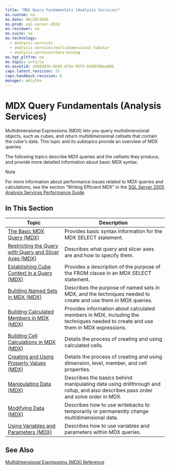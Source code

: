 ```yaml
---
title: "MDX Query Fundamentals (Analysis Services)"
ms.custom: na
ms.date: 06/29/2016
ms.prod: sql-server-2016
ms.reviewer: na
ms.suite: na
ms.technology: 
  - analysis-services
  - analysis-services/multidimensional-tabular
  - analysis-services/data-mining
ms.tgt_pltfrm: na
ms.topic: article
ms.assetid: a560383b-bb58-472e-95f5-65d03d8ea08b
caps.latest.revision: 31
caps.handback.revision: 0
manager: mblythe
---
```

# MDX Query Fundamentals (Analysis Services)
Multidimensional Expressions (MDX) lets you query multidimensional objects, such as cubes, and return multidimensional cellsets that contain the cube's data. This topic and its subtopics provide an overview of MDX queries.  
  
 The following topics describe MDX queries and the cellsets they produce, and provide more detailed information about basic MDX syntax.  
  
> [!NOTE]  
>  For more information about performance issues related to MDX queries and calculations, see the section “Writing Efficient MDX” in the [SQL Server 2005 Analysis Services Performance Guide](http://go.microsoft.com/fwlink/?LinkId=81621).  
  
## In This Section  
  
|Topic|Description|  
|-----------|-----------------|  
|[The Basic MDX Query (MDX)](../../Topics/TopicNameNotContainA/The-Basic-MDX-Query--MDX-.md)|Provides basic syntax information for the MDX SELECT statement.|  
|[Restricting the Query with Query and Slicer Axes (MDX)](../../Topics/TopicNameNotContainA/Restricting-the-Query-with-Query-and-Slicer-Axes--MDX-.md)|Describes what query and slicer axes are and how to specify them.|  
|[Establishing Cube Context in a Query (MDX)](../../Topics/TopicNameContainA/Establishing-Cube-Context-in-a-Query--MDX-.md)|Provides a description of the purpose of the FROM clause in an MDX SELECT statement.|  
|[Building Named Sets in MDX (MDX)](../../Topics/TopicNameNotContainA/Building-Named-Sets-in-MDX--MDX-.md)|Describes the purpose of named sets in MDX, and the techniques needed to create and use them in MDX queries.|  
|[Building Calculated Members in MDX (MDX)](../../Topics/TopicNameNotContainA/Building-Calculated-Members-in-MDX--MDX-.md)|Provides information about calculated members in MDX, including the techniques needed to create and use them in MDX expressions.|  
|[Building Cell Calculations in MDX (MDX)](../../Topics/TopicNameNotContainA/Building-Cell-Calculations-in-MDX--MDX-.md)|Details the process of creating and using calculated cells.|  
|[Creating and Using Property Values (MDX)](../../Topics/TopicNameNotContainA/Creating-and-Using-Property-Values--MDX-.md)|Details the process of creating and using dimension, level, member, and cell properties.|  
|[Manipulating Data (MDX)](../../Topics/TopicNameNotContainA/Manipulating-Data--MDX-.md)|Describes the basics behind manipulating data using drillthrough and rollup, and also describes pass order and solve order in MDX.|  
|[Modifying Data (MDX)](../../Topics/TopicNameNotContainA/Modifying-Data--MDX-.md)|Describes how to use writebacks to temporarily or permanently change multidimensional data.|  
|[Using Variables and Parameters (MDX)](../../Topics/TopicNameNotContainA/Using-Variables-and-Parameters--MDX-.md)|Describes how to use variables and parameters within MDX queries.|  
  
## See Also  
 [Multidimensional Expressions (MDX) Reference](assetId:///7e1cb1fb-2a50-41c2-9c70-b853ad6b6c3f)